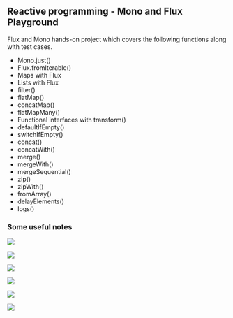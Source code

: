 ## Reactive programming - Mono and Flux Playground
Flux and Mono hands-on project which covers the following functions along with test cases.

* Mono.just()
* Flux.fromIterable()
* Maps with Flux
* Lists with Flux
* filter()
* flatMap()
* concatMap()
* flatMapMany()
* Functional interfaces with transform()
* defaultIfEmpty()
* switchIfEmpty()
* concat()
* concatWith()
* merge()
* mergeWith()
* mergeSequential()
* zip()
* zipWith()
* fromArray()
* delayElements()
* logs()


### Some useful notes
![](https://i.imgur.com/BSpsDlp.png)

![](https://i.imgur.com/GuqlPy9.png)

![](https://i.imgur.com/2TbRbxX.png)

![](https://i.imgur.com/AwjLY81.png)

![](https://i.imgur.com/katG8gQ.png)

![](https://i.imgur.com/breoZtv.png)




